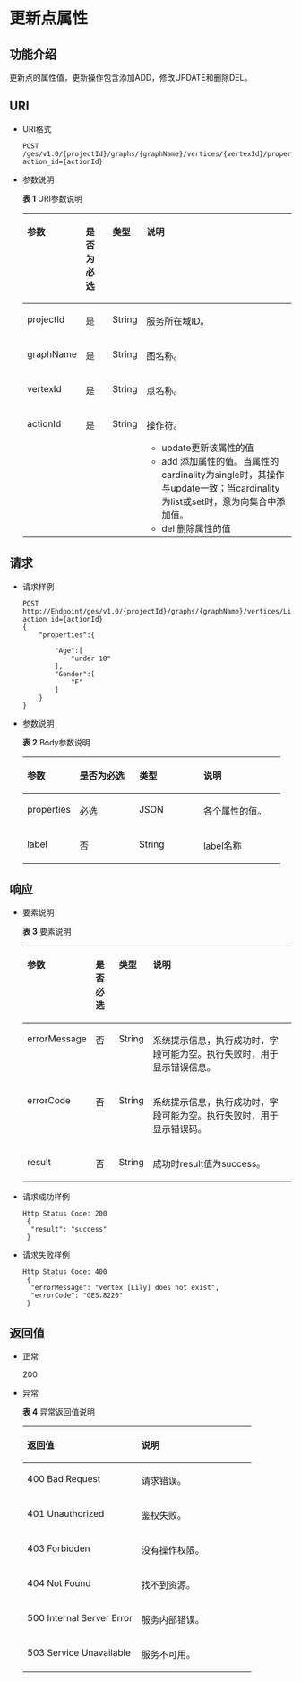 # 更新点属性<a name="ges_03_0097"></a>

## 功能介绍<a name="section43251558194328"></a>

更新点的属性值，更新操作包含添加ADD，修改UPDATE和删除DEL。

## URI<a name="section56328840194328"></a>

-   URI格式

    ```
    POST /ges/v1.0/{projectId}/graphs/{graphName}/vertices/{vertexId}/properties/action?action_id={actionId}
    ```


-   参数说明

    **表 1**  URI参数说明

    <a name="table3142340194453"></a>
    <table><thead align="left"><tr id="row11369098194453"><th class="cellrowborder" valign="top" width="12.04%" id="mcps1.2.5.1.1"><p id="p5772831519457"><a name="p5772831519457"></a><a name="p5772831519457"></a>参数</p>
    </th>
    <th class="cellrowborder" valign="top" width="11.05%" id="mcps1.2.5.1.2"><p id="p4548197519457"><a name="p4548197519457"></a><a name="p4548197519457"></a>是否为必选</p>
    </th>
    <th class="cellrowborder" valign="top" width="11.14%" id="mcps1.2.5.1.3"><p id="p3652149194515"><a name="p3652149194515"></a><a name="p3652149194515"></a>类型</p>
    </th>
    <th class="cellrowborder" valign="top" width="65.77%" id="mcps1.2.5.1.4"><p id="p27388632194515"><a name="p27388632194515"></a><a name="p27388632194515"></a>说明</p>
    </th>
    </tr>
    </thead>
    <tbody><tr id="row56099974194453"><td class="cellrowborder" valign="top" width="12.04%" headers="mcps1.2.5.1.1 "><p id="p4122925819457"><a name="p4122925819457"></a><a name="p4122925819457"></a>projectId</p>
    </td>
    <td class="cellrowborder" valign="top" width="11.05%" headers="mcps1.2.5.1.2 "><p id="p5123563519457"><a name="p5123563519457"></a><a name="p5123563519457"></a>是</p>
    </td>
    <td class="cellrowborder" valign="top" width="11.14%" headers="mcps1.2.5.1.3 "><p id="p46386559194515"><a name="p46386559194515"></a><a name="p46386559194515"></a>String</p>
    </td>
    <td class="cellrowborder" valign="top" width="65.77%" headers="mcps1.2.5.1.4 "><p id="p66323795194515"><a name="p66323795194515"></a><a name="p66323795194515"></a>服务所在域ID。</p>
    </td>
    </tr>
    <tr id="row47778702194453"><td class="cellrowborder" valign="top" width="12.04%" headers="mcps1.2.5.1.1 "><p id="p3824994219457"><a name="p3824994219457"></a><a name="p3824994219457"></a>graphName</p>
    </td>
    <td class="cellrowborder" valign="top" width="11.05%" headers="mcps1.2.5.1.2 "><p id="p1123759719457"><a name="p1123759719457"></a><a name="p1123759719457"></a>是</p>
    </td>
    <td class="cellrowborder" valign="top" width="11.14%" headers="mcps1.2.5.1.3 "><p id="p31665102194515"><a name="p31665102194515"></a><a name="p31665102194515"></a>String</p>
    </td>
    <td class="cellrowborder" valign="top" width="65.77%" headers="mcps1.2.5.1.4 "><p id="p14736503194515"><a name="p14736503194515"></a><a name="p14736503194515"></a>图名称。</p>
    </td>
    </tr>
    <tr id="row9889092194453"><td class="cellrowborder" valign="top" width="12.04%" headers="mcps1.2.5.1.1 "><p id="p492709119457"><a name="p492709119457"></a><a name="p492709119457"></a>vertexId</p>
    </td>
    <td class="cellrowborder" valign="top" width="11.05%" headers="mcps1.2.5.1.2 "><p id="p6355006619457"><a name="p6355006619457"></a><a name="p6355006619457"></a>是</p>
    </td>
    <td class="cellrowborder" valign="top" width="11.14%" headers="mcps1.2.5.1.3 "><p id="p5492858194515"><a name="p5492858194515"></a><a name="p5492858194515"></a>String</p>
    </td>
    <td class="cellrowborder" valign="top" width="65.77%" headers="mcps1.2.5.1.4 "><p id="p42268353194515"><a name="p42268353194515"></a><a name="p42268353194515"></a>点名称。</p>
    </td>
    </tr>
    <tr id="row1756053812563"><td class="cellrowborder" valign="top" width="12.04%" headers="mcps1.2.5.1.1 "><p id="p1560173865613"><a name="p1560173865613"></a><a name="p1560173865613"></a>actionId</p>
    </td>
    <td class="cellrowborder" valign="top" width="11.05%" headers="mcps1.2.5.1.2 "><p id="p15560193895618"><a name="p15560193895618"></a><a name="p15560193895618"></a>是</p>
    </td>
    <td class="cellrowborder" valign="top" width="11.14%" headers="mcps1.2.5.1.3 "><p id="p12560838205611"><a name="p12560838205611"></a><a name="p12560838205611"></a>String</p>
    </td>
    <td class="cellrowborder" valign="top" width="65.77%" headers="mcps1.2.5.1.4 "><p id="p641395615523"><a name="p641395615523"></a><a name="p641395615523"></a>操作符。</p>
    <a name="ul33151138155310"></a><a name="ul33151138155310"></a><ul id="ul33151138155310"><li>update更新该属性的值</li><li>add 添加属性的值。当属性的cardinality为single时，其操作与update一致；当cardinality为list或set时，意为向集合中添加值。</li><li>del 删除属性的值</li></ul>
    </td>
    </tr>
    </tbody>
    </table>


## 请求<a name="section4280014194146"></a>

-   请求样例

    ```
    POST
    http://Endpoint/ges/v1.0/{projectId}/graphs/{graphName}/vertices/Lily/properties/action?action_id={actionId}
    {
        "properties":{
    
            "Age":[
                "under 18"
            ],
            "Gender":[
                "F"
            ]
        }
    }
    ```

-   参数说明

    **表 2**  Body参数说明

    <a name="table2233484220116"></a>
    <table><thead align="left"><tr id="row6459916420116"><th class="cellrowborder" valign="top" width="20.3%" id="mcps1.2.5.1.1"><p id="p6514981020116"><a name="p6514981020116"></a><a name="p6514981020116"></a>参数</p>
    </th>
    <th class="cellrowborder" valign="top" width="23.119999999999997%" id="mcps1.2.5.1.2"><p id="p4264326420116"><a name="p4264326420116"></a><a name="p4264326420116"></a>是否为必选</p>
    </th>
    <th class="cellrowborder" valign="top" width="25%" id="mcps1.2.5.1.3"><p id="p3155239920116"><a name="p3155239920116"></a><a name="p3155239920116"></a>类型</p>
    </th>
    <th class="cellrowborder" valign="top" width="31.580000000000002%" id="mcps1.2.5.1.4"><p id="p560755920116"><a name="p560755920116"></a><a name="p560755920116"></a>说明</p>
    </th>
    </tr>
    </thead>
    <tbody><tr id="row4436845220116"><td class="cellrowborder" valign="top" width="20.3%" headers="mcps1.2.5.1.1 "><p id="p3707488920116"><a name="p3707488920116"></a><a name="p3707488920116"></a>properties</p>
    </td>
    <td class="cellrowborder" valign="top" width="23.119999999999997%" headers="mcps1.2.5.1.2 "><p id="p5027605520116"><a name="p5027605520116"></a><a name="p5027605520116"></a>必选</p>
    </td>
    <td class="cellrowborder" valign="top" width="25%" headers="mcps1.2.5.1.3 "><p id="p4582862920116"><a name="p4582862920116"></a><a name="p4582862920116"></a>JSON</p>
    </td>
    <td class="cellrowborder" valign="top" width="31.580000000000002%" headers="mcps1.2.5.1.4 "><p id="p2113143520116"><a name="p2113143520116"></a><a name="p2113143520116"></a>各个属性的值。</p>
    </td>
    </tr>
    <tr id="row8438155015717"><td class="cellrowborder" valign="top" width="20.3%" headers="mcps1.2.5.1.1 "><p id="p1743819505575"><a name="p1743819505575"></a><a name="p1743819505575"></a>label</p>
    </td>
    <td class="cellrowborder" valign="top" width="23.119999999999997%" headers="mcps1.2.5.1.2 "><p id="p1743825012574"><a name="p1743825012574"></a><a name="p1743825012574"></a>否</p>
    </td>
    <td class="cellrowborder" valign="top" width="25%" headers="mcps1.2.5.1.3 "><p id="p1043895065719"><a name="p1043895065719"></a><a name="p1043895065719"></a>String</p>
    </td>
    <td class="cellrowborder" valign="top" width="31.580000000000002%" headers="mcps1.2.5.1.4 "><p id="p12438125045714"><a name="p12438125045714"></a><a name="p12438125045714"></a>label名称</p>
    </td>
    </tr>
    </tbody>
    </table>


## 响应<a name="section44330573194328"></a>

-   要素说明

    **表 3**  要素说明

    <a name="table31614199194625"></a>
    <table><thead align="left"><tr id="row45991899194625"><th class="cellrowborder" valign="top" width="16.08%" id="mcps1.2.5.1.1"><p id="p19720158194633"><a name="p19720158194633"></a><a name="p19720158194633"></a>参数</p>
    </th>
    <th class="cellrowborder" valign="top" width="9.34%" id="mcps1.2.5.1.2"><p id="p53828980194633"><a name="p53828980194633"></a><a name="p53828980194633"></a>是否必选</p>
    </th>
    <th class="cellrowborder" valign="top" width="10.33%" id="mcps1.2.5.1.3"><p id="p65180130194633"><a name="p65180130194633"></a><a name="p65180130194633"></a>类型</p>
    </th>
    <th class="cellrowborder" valign="top" width="64.25%" id="mcps1.2.5.1.4"><p id="p45099217194633"><a name="p45099217194633"></a><a name="p45099217194633"></a>说明</p>
    </th>
    </tr>
    </thead>
    <tbody><tr id="row7462124194625"><td class="cellrowborder" valign="top" width="16.08%" headers="mcps1.2.5.1.1 "><p id="p12987217194633"><a name="p12987217194633"></a><a name="p12987217194633"></a>errorMessage</p>
    </td>
    <td class="cellrowborder" valign="top" width="9.34%" headers="mcps1.2.5.1.2 "><p id="p45331633194633"><a name="p45331633194633"></a><a name="p45331633194633"></a>否</p>
    </td>
    <td class="cellrowborder" valign="top" width="10.33%" headers="mcps1.2.5.1.3 "><p id="p47983666194633"><a name="p47983666194633"></a><a name="p47983666194633"></a>String</p>
    </td>
    <td class="cellrowborder" valign="top" width="64.25%" headers="mcps1.2.5.1.4 "><p id="p61471739194633"><a name="p61471739194633"></a><a name="p61471739194633"></a>系统提示信息，执行成功时，字段可能为空。执行失败时，用于显示错误信息。</p>
    </td>
    </tr>
    <tr id="row61962223194625"><td class="cellrowborder" valign="top" width="16.08%" headers="mcps1.2.5.1.1 "><p id="p51286116194633"><a name="p51286116194633"></a><a name="p51286116194633"></a>errorCode</p>
    </td>
    <td class="cellrowborder" valign="top" width="9.34%" headers="mcps1.2.5.1.2 "><p id="p60534730194633"><a name="p60534730194633"></a><a name="p60534730194633"></a>否</p>
    </td>
    <td class="cellrowborder" valign="top" width="10.33%" headers="mcps1.2.5.1.3 "><p id="p4366068194633"><a name="p4366068194633"></a><a name="p4366068194633"></a>String</p>
    </td>
    <td class="cellrowborder" valign="top" width="64.25%" headers="mcps1.2.5.1.4 "><p id="p18107210194633"><a name="p18107210194633"></a><a name="p18107210194633"></a>系统提示信息，执行成功时，字段可能为空。执行失败时，用于显示错误码。</p>
    </td>
    </tr>
    <tr id="row45544555194625"><td class="cellrowborder" valign="top" width="16.08%" headers="mcps1.2.5.1.1 "><p id="p46819430194633"><a name="p46819430194633"></a><a name="p46819430194633"></a>result</p>
    </td>
    <td class="cellrowborder" valign="top" width="9.34%" headers="mcps1.2.5.1.2 "><p id="p34277515194633"><a name="p34277515194633"></a><a name="p34277515194633"></a>否</p>
    </td>
    <td class="cellrowborder" valign="top" width="10.33%" headers="mcps1.2.5.1.3 "><p id="p25015353194633"><a name="p25015353194633"></a><a name="p25015353194633"></a>String</p>
    </td>
    <td class="cellrowborder" valign="top" width="64.25%" headers="mcps1.2.5.1.4 "><p id="p12977687194633"><a name="p12977687194633"></a><a name="p12977687194633"></a>成功时result值为success。</p>
    </td>
    </tr>
    </tbody>
    </table>

-   请求成功样例

    ```
    Http Status Code: 200
     {
      "result": "success"
     }
    ```

-   请求失败样例

    ```
    Http Status Code: 400
     {
      "errorMessage": "vertex [Lily] does not exist",
      "errorCode": "GES.8220"
     }
    ```


## 返回值<a name="section57687651194328"></a>

-   正常

    200

-   异常

    **表 4**  异常返回值说明

    <a name="table2984752518246"></a>
    <table><thead align="left"><tr id="row1211940418246"><th class="cellrowborder" valign="top" width="50%" id="mcps1.2.3.1.1"><p id="p3980654218254"><a name="p3980654218254"></a><a name="p3980654218254"></a>返回值</p>
    </th>
    <th class="cellrowborder" valign="top" width="50%" id="mcps1.2.3.1.2"><p id="p310447318254"><a name="p310447318254"></a><a name="p310447318254"></a>说明</p>
    </th>
    </tr>
    </thead>
    <tbody><tr id="row4240912018246"><td class="cellrowborder" valign="top" width="50%" headers="mcps1.2.3.1.1 "><p id="p3446280418254"><a name="p3446280418254"></a><a name="p3446280418254"></a>400 Bad Request</p>
    </td>
    <td class="cellrowborder" valign="top" width="50%" headers="mcps1.2.3.1.2 "><p id="p4002370018254"><a name="p4002370018254"></a><a name="p4002370018254"></a>请求错误。</p>
    </td>
    </tr>
    <tr id="row4888805618246"><td class="cellrowborder" valign="top" width="50%" headers="mcps1.2.3.1.1 "><p id="p5203043918254"><a name="p5203043918254"></a><a name="p5203043918254"></a>401 Unauthorized</p>
    </td>
    <td class="cellrowborder" valign="top" width="50%" headers="mcps1.2.3.1.2 "><p id="p5371601718254"><a name="p5371601718254"></a><a name="p5371601718254"></a>鉴权失败。</p>
    </td>
    </tr>
    <tr id="row3592872518246"><td class="cellrowborder" valign="top" width="50%" headers="mcps1.2.3.1.1 "><p id="p3450921718254"><a name="p3450921718254"></a><a name="p3450921718254"></a>403 Forbidden</p>
    </td>
    <td class="cellrowborder" valign="top" width="50%" headers="mcps1.2.3.1.2 "><p id="p4378321618254"><a name="p4378321618254"></a><a name="p4378321618254"></a>没有操作权限。</p>
    </td>
    </tr>
    <tr id="row4281759818246"><td class="cellrowborder" valign="top" width="50%" headers="mcps1.2.3.1.1 "><p id="p4125438418254"><a name="p4125438418254"></a><a name="p4125438418254"></a>404 Not Found</p>
    </td>
    <td class="cellrowborder" valign="top" width="50%" headers="mcps1.2.3.1.2 "><p id="p5327079718254"><a name="p5327079718254"></a><a name="p5327079718254"></a>找不到资源。</p>
    </td>
    </tr>
    <tr id="row994303918246"><td class="cellrowborder" valign="top" width="50%" headers="mcps1.2.3.1.1 "><p id="p4548781618254"><a name="p4548781618254"></a><a name="p4548781618254"></a>500 Internal Server Error</p>
    </td>
    <td class="cellrowborder" valign="top" width="50%" headers="mcps1.2.3.1.2 "><p id="p6063444518254"><a name="p6063444518254"></a><a name="p6063444518254"></a>服务内部错误。</p>
    </td>
    </tr>
    <tr id="row5822219018246"><td class="cellrowborder" valign="top" width="50%" headers="mcps1.2.3.1.1 "><p id="p4487805318254"><a name="p4487805318254"></a><a name="p4487805318254"></a>503 Service Unavailable</p>
    </td>
    <td class="cellrowborder" valign="top" width="50%" headers="mcps1.2.3.1.2 "><p id="p1124370918254"><a name="p1124370918254"></a><a name="p1124370918254"></a>服务不可用。</p>
    </td>
    </tr>
    </tbody>
    </table>


